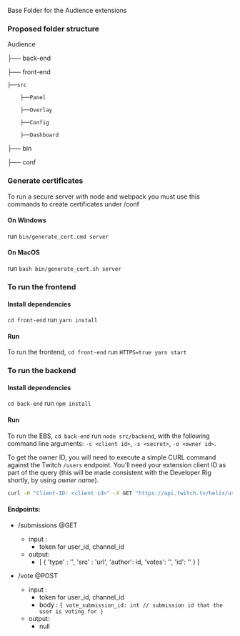 Base Folder for the Audience extensions

### Proposed folder structure 

Audience

├── back-end

├── front-end

    ├──src
    
        ├──Panel
        
        ├──Overlay
        
        ├──Config
        
        ├──Dashboard
        
├── bin

├── conf

### Generate certificates
To run a secure server with node and webpack you must use this commands to create certificates under /conf

#### On Windows
run `bin/generate_cert.cmd server` 

#### On MacOS
run `bash bin/generate_cert.sh server` 

### To run the frontend

#### Install dependencies
`cd front-end` run `yarn install` 

#### Run
To run the frontend, `cd front-end` run `HTTPS=true yarn start`

### To run the backend

#### Install dependencies

`cd back-end` run `npm install` 

#### Run
To run the EBS, `cd back-end`  run `node src/backend`, with the following command line arguments: `-c <client id>`, `-s <secret>`, `-o <owner id>`.

To get the owner ID, you will need to execute a simple CURL command against the Twitch `/users` endpoint. You'll need your extension client ID as part of the query (this will be made consistent with the Developer Rig shortly, by using _owner name_).

```bash
curl -H "Client-ID: <client id>" -X GET "https://api.twitch.tv/helix/users?login=<owner name>"
```

#### Endpoints:

- /submissions @GET
    - input : 
        - token for user_id, channel_id
    - output:
        - [
                {
                        'type' : '',
                        'src' : 'url',
                        'author': id,
                        'votes': '',
                        'id': ''
                }
        ]

- /vote @POST
    - input :
        - token for user_id, channel_id
        - body : ```{
                vote_submission_id: int // submission id that the user is voting for
        }```
    - output:
        - null

